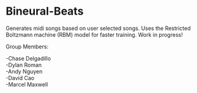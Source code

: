 # Bineural-Beats
Generates midi songs based on user selected songs. Uses the Restricted Boltzmann machine (RBM) model for faster training. Work in progress!

Group Members:

-Chase Delgadillo  
-Dylan Roman  
-Andy Nguyen  
-David Cao  
-Marcel Maxwell  
